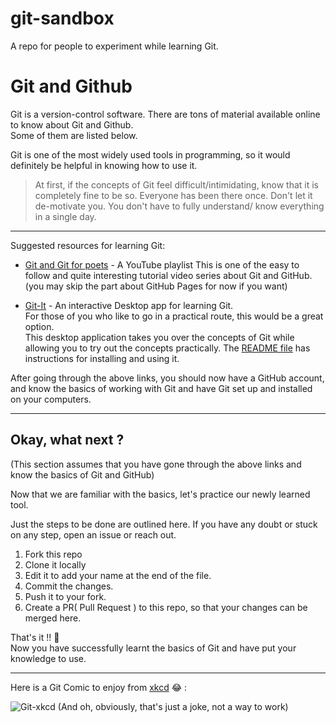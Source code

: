 # git-sandbox

A repo for people to experiment while learning Git.


# Git and Github 

Git is a version-control software.
There are tons of material available online to know about Git and Github.  
Some of them are listed below.


Git is one of the most widely used tools in programming, so it would definitely be helpful in knowing how to use
it.  

> At first, if the concepts of Git feel difficult/intimidating, know that it is completely fine to be so.
Everyone has been there once. Don't let it de-motivate you. 
You don't have to fully understand/ know everything in a single day.

---

Suggested resources for learning Git: 

- [Git and Git for poets](https://www.youtube.com/playlist?list=PLRqwX-V7Uu6ZF9C0YMKuns9sLDzK6zoiV) - A YouTube playlist
    This is one of the easy to follow and quite interesting tutorial video series about Git and GitHub.
    (you may skip the part about GitHub Pages for now if you want)


- [Git-It](https://github.com/jlord/git-it-electron) - An interactive Desktop app for learning Git.  <br>
    For those of you who like to go in a practical route, this would be a great option.  
    This desktop application takes you over the concepts of Git while allowing you to try out the concepts practically.
    The [README file](https://github.com/jlord/git-it-electron#what-to-install) has instructions for installing
    and using it.
  

After going through the above links, you should now have a GitHub account, and know the basics of working with Git and  have Git set up and installed on your computers.

---
## Okay, what next ?

(This section assumes that you have gone through the above links and know the basics of Git and GitHub)

Now that we are familiar with the basics, let's practice our newly learned tool.

Just the steps to be done are outlined here.
If you have any doubt or stuck on any step, open an issue or reach out.

1. Fork this repo
2. Clone it locally
3. Edit it to add your name at the end of the file.
4. Commit the changes.
5. Push it to your fork.
6. Create a PR( Pull Request ) to this repo, so that your changes can be merged here.


That's it !! :tada:  
Now you have successfully learnt the basics of Git and have put your knowledge to use.

---

Here is a Git Comic to enjoy from  [xkcd](https://xkcd.com/1597/https://xkcd.com) :joy: :


![Git-xkcd](https://imgs.xkcd.com/comics/git.png)
(And oh, obviously, that's just a joke, not a way to work)
